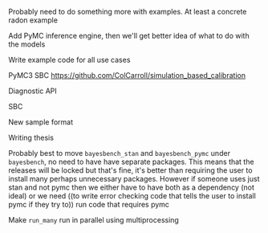 Probably need to do something more with examples. At least a concrete radon example

Add PyMC inference engine, then we'll get better idea of what to do with the models

Write example code for all use cases


PyMC3 SBC
https://github.com/ColCarroll/simulation_based_calibration


Diagnostic API

SBC

New sample format

Writing thesis

Probably best to move `bayesbench_stan` and `bayesbench_pymc` under
`bayesbench`, no need to have have separate packages. This means that the
releases will be locked but that's fine, it's better than requiring the user to
install many perhaps unnecessary packages. However if someone uses just stan and
not pymc then we either have to have both as a dependency (not ideal) or we need
((to write error checking code that tells the user to install pymc if they try to))
run code that requires pymc

Make `run_many` run in parallel using multiprocessing
